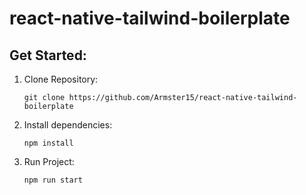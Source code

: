 # react-native-tailwind-boilerplate
## Get Started:
1. 
    Clone Repository:
    ```
    git clone https://github.com/Armster15/react-native-tailwind-boilerplate
    ```

2. 
    Install dependencies:
    ```
    npm install
    ```

3. 
    Run Project:
    ```
    npm run start
    ```
